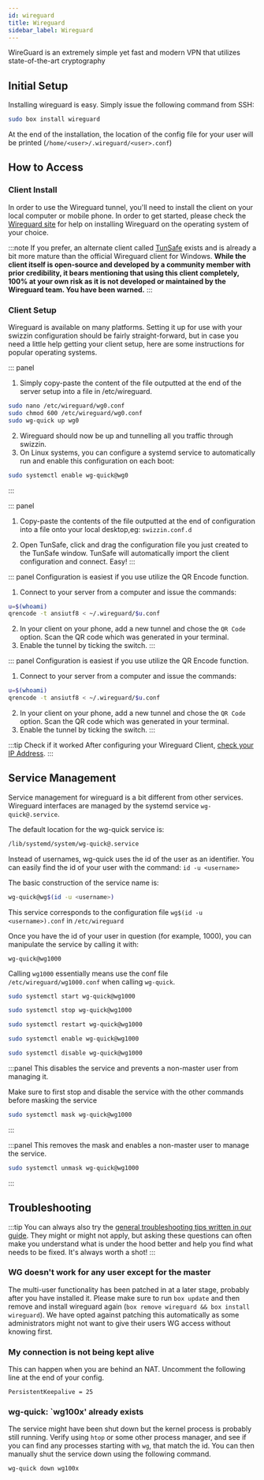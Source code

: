 ```yaml
---
id: wireguard
title: Wireguard
sidebar_label: Wireguard
---
```


WireGuard is an extremely simple yet fast and modern VPN that utilizes state-of-the-art cryptography

## Initial Setup

Installing wireguard is easy. Simply issue the following command from SSH:

```bash main
sudo box install wireguard
```

At the end of the installation, the location of the config file for your user will be printed (`/home/<user>/.wireguard/<user>.conf`)

## How to Access

### Client Install
In order to use the Wireguard tunnel, you'll need to install the client on your local computer or mobile phone. In order to get started, please check the [Wireguard site](https://www.wireguard.com/install/) for help on installing Wireguard on the operating system of your choice.

:::note
If you prefer, an alternate client called [TunSafe](https://tunsafe.com/download) exists and is already a bit more mature than the official Wireguard client for Windows. **While the client itself is open-source and developed by a community member with prior credibility, it bears mentioning that using this client completely, 100% at your own risk as it is not developed or maintained by the Wireguard team. You have been warned.**
:::

### Client Setup

Wireguard is available on many platforms. Setting it up for use with your swizzin configuration should be fairly straight-forward, but in case you need a little help getting your client setup, here are some instructions for popular operating systems.

<!--DOCUSAURUS_CODE_TABS-->
<!--Linux / OS X-->
::: panel
1. Simply copy-paste the content of the file outputted at the end of the server setup into a file in /etc/wireguard.
```bash
sudo nano /etc/wireguard/wg0.conf
sudo chmod 600 /etc/wireguard/wg0.conf
sudo wg-quick up wg0
```
2. Wireguard should now be up and tunnelling all you traffic through swizzin.
3. On Linux systems, you can configure a systemd service to automatically run and enable this configuration on each boot:
```bash
sudo systemctl enable wg-quick@wg0
```
:::
<!--Windows-->
::: panel
1. Copy-paste the contents of the file outputted at the end of configuration into a file onto your local desktop,eg: `swizzin.conf.d`

2. Open TunSafe, click and drag the configuration file you just created to the TunSafe window. TunSafe will automatically import the client configuration and connect. Easy!
:::
<!--Android-->
::: panel
Configuration is easiest if you use utilize the QR Encode function.

1. Connect to your server from a computer and issue the commands:
```bash
u=$(whoami)
qrencode -t ansiutf8 < ~/.wireguard/$u.conf
```
2. In your client on your phone, add a new tunnel and chose the `QR Code` option. Scan the QR code which was generated in your terminal.
3. Enable the tunnel by ticking the switch.
:::
<!--iOS-->
::: panel
Configuration is easiest if you use utilize the QR Encode function.

1. Connect to your server from a computer and issue the commands:
```bash
u=$(whoami)
qrencode -t ansiutf8 < ~/.wireguard/$u.conf
```
2. In your client on your phone, add a new tunnel and chose the `QR Code` option. Scan the QR code which was generated in your terminal.
3. Enable the tunnel by ticking the switch.
:::
<!--END_DOCUSAURUS_CODE_TABS-->

:::tip Check if it worked
After configuring your Wireguard Client, [check your IP Address](https://duckduckgo.com/?q=ip+address&ia=answer).
:::

## Service Management

Service management for wireguard is a bit different from other services. Wireguard interfaces are managed by the systemd service `wg-quick@.service`.

The default location for the wg-quick service is:

```bash
/lib/systemd/system/wg-quick@.service
```

Instead of usernames, wg-quick uses the id of the user as an identifier. You can easily find the id of your user with the command: `id -u <username>`

The basic construction of the service name is:

```bash
wg-quick@wg$(id -u <username>)
```

This service corresponds to the configuration file `wg$(id -u <username>).conf` in `/etc/wireguard`

Once you have the id of your user in question (for example, 1000), you can manipulate the service by calling it with:

```
wg-quick@wg1000
```

Calling `wg1000` essentially means use the conf file `/etc/wireguard/wg1000.conf` when calling `wg-quick`.


<!--DOCUSAURUS_CODE_TABS-->
<!--Start-->
```bash
sudo systemctl start wg-quick@wg1000
```
<!--Stop-->
```bash
sudo systemctl stop wg-quick@wg1000
```
<!--Restart-->
```bash
sudo systemctl restart wg-quick@wg1000
```
<!--Enable-->
```bash
sudo systemctl enable wg-quick@wg1000
```
<!--Disable-->
```bash
sudo systemctl disable wg-quick@wg1000
```
<!--Mask-->
:::panel
This disables the service and prevents a non-master user from managing it.

Make sure to first stop and disable the service with the other commands before masking the service
```bash
sudo systemctl mask wg-quick@wg1000
```
:::
<!--Unmask-->
:::panel
This removes the mask and enables a non-master user to manage the service.
```bash
sudo systemctl unmask wg-quick@wg1000
```
:::
<!--END_DOCUSAURUS_CODE_TABS-->

## Troubleshooting

:::tip 
You can always also try the [general troubleshooting tips written in our guide](/guides/troubleshooting). They might or might not apply, but asking these questions can often make you understand what is under the hood better and help you find what needs to be fixed. It's always worth a shot!
:::

### WG doesn't work for any user except for the master
The multi-user functionality has been patched in at a later stage, probably after you have installed it. Please make sure to run `box update` and then remove and install wireguard again (`box remove wireguard && box install wireguard`). We have opted against patching this automatically as some administrators might not want to give their users WG access without knowing first.

### My connection is not being kept alive
This can happen when you are behind an NAT. Uncomment the following line at the end of your config. 

```plaintext
PersistentKeepalive = 25
```

### wg-quick: `wg100x' already exists
The service might have been shut down but the kernel process is probably still running. Verify using `htop` or some other process manager, and see if you can find any processes starting with `wg`, that match the id. You can then manually shut the service down using the following command.

```bash
wg-quick down wg100x
```